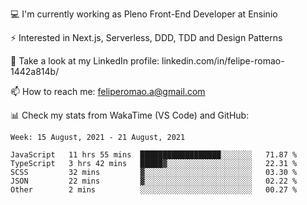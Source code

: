 💻 I'm currently working as Pleno Front-End Developer at Ensinio

⚡ Interested in Next.js, Serverless, DDD, TDD and Design Patterns

👥 Take a look at my LinkedIn profile: linkedin.com/in/felipe-romao-1442a814b/

📫 How to reach me: feliperomao.a@gmail.com

📊 Check my stats from WakaTime (VS Code) and GitHub:

<!--START_SECTION:waka-->
```text
Week: 15 August, 2021 - 21 August, 2021

JavaScript   11 hrs 55 mins  ██████████████████░░░░░░░   71.87 % 
TypeScript   3 hrs 42 mins   █████▓░░░░░░░░░░░░░░░░░░░   22.31 % 
SCSS         32 mins         ▓░░░░░░░░░░░░░░░░░░░░░░░░   03.30 % 
JSON         22 mins         ▓░░░░░░░░░░░░░░░░░░░░░░░░   02.22 % 
Other        2 mins          ░░░░░░░░░░░░░░░░░░░░░░░░░   00.27 % 
```
<!--END_SECTION:waka-->
